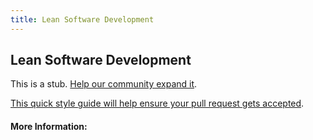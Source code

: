 ```yaml
---
title: Lean Software Development
---
```


## Lean Software Development

This is a stub. [Help our community expand it](https://github.com/freecodecamp/guides/tree/master/src/pages/articles/agile/lean-software-development/index.md).

[This quick style guide will help ensure your pull request gets accepted](https://github.com/freeCodeCamp/guides/blob/master/README.md).

<!-- The article goes here, in GitHub-flavored Markdown. Feel free to add YouTube videos, images, and CodePen/JSBin embeds  -->

#### More Information:
<!-- Please add any articles you think might be helpful to read before writing the article -->


